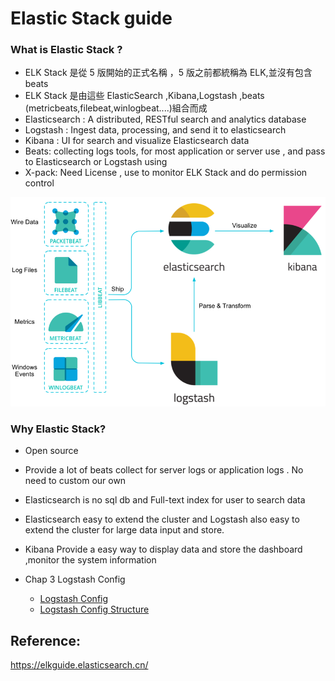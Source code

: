 # Elastic Stack guide

### What is Elastic Stack ?

- ELK Stack 是從 5 版開始的正式名稱 ，5 版之前都統稱為 ELK,並沒有包含 beats
- ELK Stack 是由這些 ElasticSearch ,Kibana,Logstash ,beats (metricbeats,filebeat,winlogbeat....)組合而成
- Elasticsearch : A distributed, RESTful search and analytics database
- Logstash : Ingest data, processing, and send it to elasticsearch
- Kibana : UI for search and visualize Elasticsearch data
- Beats: collecting logs tools, for most application or server use , and pass to Elasticsearch or Logstash using
- X-pack: Need License , use to monitor ELK Stack and do permission control

![image](images/Introduction.png)

### Why Elastic Stack?

- Open source
- Provide a lot of beats collect for server logs or application logs . No need to custom our own
- Elasticsearch is no sql db and Full-text index for user to search data
- Elasticsearch easy to extend the cluster and Logstash also easy to extend the cluster for large data input and store.
- Kibana Provide a easy way to display data and store the dashboard ,monitor the system information


- Chap 3 Logstash Config

   - [Logstash Config](logstash/logstatchConfig.md)
   - [Logstash Config Structure](logstash/logstatchConfigStructure.md)


## Reference:

https://elkguide.elasticsearch.cn/
